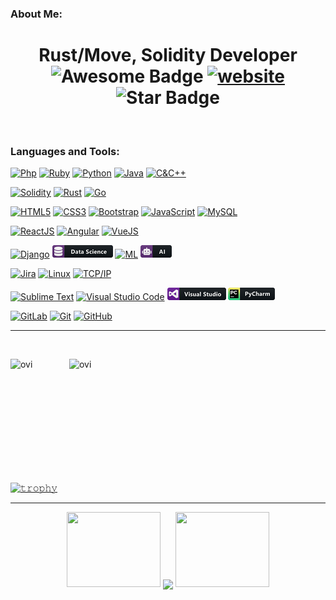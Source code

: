 ### About Me:
<h1 align="center" > Rust/Move, Solidity Developer
 <br/>
<img src="https://cdn.rawgit.com/sindresorhus/awesome/d7305f38d29fed78fa85652e3a63e154dd8e8829/media/badge.svg" alt="Awesome Badge"/>
<a href="https://findwrk.app/?utm_source=awesome-github-profile-readme"><img src="https://img.shields.io/static/v1?label=&labelColor=505050&message=findwrk&color=%230076D6&style=flat&logo=google-chrome&logoColor=%230076D6" alt="website"/></a>
<img src="https://img.shields.io/static/v1?label=%F0%9F%8C%9F&message=If%20Useful&style=style=flat&color=BC4E99" alt="Star Badge"/>

</h1> <br>

### Languages and Tools:
[![Php](https://img.shields.io/badge/PHP-777BB4?style=flat&logo=php&link=https://github.com/block-webdev/)](https://github.com/block-webdev/)
[![Ruby](https://img.shields.io/badge/Ruby-CC342D?style=flat&logo=ruby&link=https://github.com/block-webdev/)](https://github.com/block-webdev/)
[![Python](https://img.shields.io/badge/-Python-black?style=flat&logo=python&link=https://github.com/block-webdev/)](https://github.com/block-webdev/)
[![Java](https://img.shields.io/badge/Java-orange?style=flat&logo=java&logoColor=white&link=https://github.com/block-webdev/)](https://github.com/block-webdev/)
[![C&C++](https://img.shields.io/badge/-C%20&%20C++-659ad2?style=flat&logo=c%2B%2B&logoColor=ffffff&link=https://github.com/block-webdev/)](https://github.com/block-webdev/)

[![Solidity](https://github.com/block-webdev/block-webdev/blob/main/solidity.png)](https://github.com/block-webdev/)
[![Rust](https://img.shields.io/badge/Rust-000000?style=flat&logo=rust&logoColor=white&link=https://github.com/block-webdev/)](https://github.com/block-webdev/)
[![Go](https://img.shields.io/badge/Go-00ADD8?style=flat&logo=go&logoColor=white&link=https://github.com/block-webdev/)](https://github.com/block-webdev/)


[![HTML5](https://img.shields.io/badge/-HTML5-E34F26?style=flat&logo=html5&logoColor=white&link=https://github.com/block-webdev/)](https://github.com/block-webdev/) 
[![CSS3](https://img.shields.io/badge/-CSS3-1572B6?style=flat&logo=css3&link=https://github.com/block-webdev/)](https://github.com/block-webdev/) 
[![Bootstrap](https://img.shields.io/badge/-Bootstrap-563D7C?style=flat&logo=bootstrap&link=https://github.com/block-webdev/)](https://github.com/block-webdev/)
[![JavaScript](https://img.shields.io/badge/-JavaScript-black?style=flat&logo=javascript&link=https://github.com/block-webdev/)](https://github.com/block-webdev/)
[![MySQL](https://img.shields.io/badge/-MySQL-black?style=flat&logo=mysql&link=https://github.com/block-webdev/)](https://github.com/block-webdev/)

[![ReactJS](https://img.shields.io/badge/-ReactJS-61DAFB?style=flat&logo=react&logoColor=white&link=https://github.com/block-webdev/)](https://github.com/block-webdev/) 
[![Angular](https://img.shields.io/badge/-Angular-DD0031?style=flat&logo=angular&logoColor=white&link=https://github.com/block-webdev/)](https://github.com/block-webdev/) 
[![VueJS](https://img.shields.io/badge/VueJS-41B883??style=flat&logo=vue.js&logoColor=white&link=https://github.com/block-webdev/)](https://github.com/block-webdev/) 

[![Django](https://img.shields.io/badge/-django-black?style=flat&logo=django)](https://github.com/block-webdev/)
[![DataScience](https://github.com/SvenCelin/SvenCelin/blob/master/Badges/datascience.png)](https://github.com/block-webdev/)
[![ML](https://img.shields.io/badge/-Machine%20Learning-102230?style=flat)](https://github.com/block-webdev/)
[![AI](https://github.com/SvenCelin/SvenCelin/blob/master/Badges/ai.png)](https://github.com/block-webdev/)

[![Jira](https://img.shields.io/badge/-Jira-222222?style=flat&logo=jira-software&logoColor=white&logoColor=0052CC)](https://github.com/block-webdev/)
[![Linux](https://img.shields.io/badge/-Linux-222222?style=flat&logo=linux&logoColor=FCC624)](https://github.com/block-webdev/)
[![TCP/IP](https://img.shields.io/badge/-TCP/IP-222222?style=flat&logo=cisco&logoColor=white)](https://github.com/block-webdev/)

[![Sublime Text](http://img.shields.io/badge/-Sublime%20Text-3C4858?style=flat&logo=sublime-text)](https://github.com/block-webdev/)
[![Visual Studio Code](https://img.shields.io/badge/-VSCode-444444?style=flat&logo=visual-studio-code&logoColor=007ACC)](https://github.com/block-webdev/)
[![Visual Studio](https://github.com/SvenCelin/SvenCelin/blob/master/Badges/visualstudio.png)](https://github.com/block-webdev/)
[![PyCharm](https://github.com/SvenCelin/SvenCelin/blob/master/Badges/pycharm.png)](https://github.com/block-webdev/)

[![GitLab](https://img.shields.io/badge/-GitLab-FCA121?style=flat&logo=gitlab&link=https://github.com/block-webdev/)](https://github.com/block-webdev/)
[![Git](https://img.shields.io/badge/-Git-black?style=flat&logo=git&link=https://github.com/block-webdev/)](https://github.com/block-webdev/) 
[![GitHub](https://img.shields.io/badge/-GitHub-181717?style=flat&logo=github&link=https://github.com/block-webdev/)](https://github.com/block-webdev/)
<br />

--- 

<br>
<p align="center">
<p><img align="left" src="https://github-readme-stats.vercel.app/api/top-langs?username=snowMan108&show_icons=true&locale=en&layout=compact&theme=chartreuse-dark" alt="ovi" /></p>
<p>&nbsp;<img align="right" src="https://github-readme-stats.vercel.app/api?username=block-webdev&show_icons=true&locale=en&theme=chartreuse-dark" alt="ovi" width="410" /></p>
<br><br><br><br><br><br><br><br><br>

  [![𝚝𝚛𝚘𝚙𝚑𝚢](https://github-profile-trophy.vercel.app/?username=snowMan108&column=8&margin-w=15&margin-h=15&no-bg=true&no-frame=true&theme=juicyfresh)](https://github.com/block-webdev)

---

<p align="center">
  <a>
    <img height="120" width="150" src="https://github.com/block-webdev/block-webdev/blob/main/left.png">
    <img align="center" src="https://github-readme-streak-stats.herokuapp.com/?user=snowMan108&theme=dark&hide_border=true"/>
    <img height="120" width="150" src="https://github.com/block-webdev/block-webdev/blob/main/right.png">
  </a>
</p>

<!---
block-webdev/block-webdev is a ✨ special ✨ repository because its `README.md` (this file) appears on your GitHub profile.
You can click the Preview link to take a look at your changes.
--->
